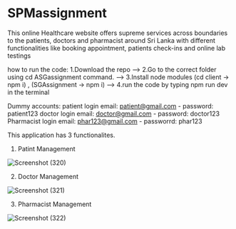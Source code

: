 # SPMassignment
This online Healthcare website offers supreme services across boundaries to the patients, doctors and pharmacist around Sri Lanka with different functionalities like booking appointment, patients check-ins and online lab testings

how to run the code:
1.Download the repo --> 2.Go to the correct folder using cd ASGassignment command. --> 3.Install node modules (cd client -> npm i) , (SGAssignment -> npm i) -->
4.run the code by typing npm run dev in the terminal

Dummy accounts:
patient login email: patient@gmail.com - password: patient123
doctor login email: doctor@gmail.com - password: doctor123
Pharmacist login email: phar123@gmail.com - passworrd: phar123

This application has 3 functionalites.
1. Patint Management

![Screenshot (320)](https://user-images.githubusercontent.com/89120566/195633016-a2269432-9049-411f-95dd-4c74e451631f.png)

2. Doctor Management

![Screenshot (321)](https://user-images.githubusercontent.com/89120566/195633781-8fe70dba-b802-45ff-9f6e-0cbd9d73333f.png)


3. Pharmacist Management

![Screenshot (322)](https://user-images.githubusercontent.com/89120566/195633987-1777fe06-5fc8-462c-bdc6-102d9fed0fbb.png)
